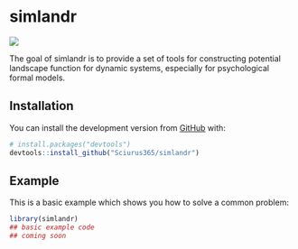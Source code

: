 
<!-- README.md is generated from README.Rmd. Please edit that file -->

# simlandr

<!-- badges: start -->
<!-- badges: end -->

![](https://img.shields.io/badge/lifecycle-experimental-orange.svg)

The goal of simlandr is to provide a set of tools for constructing
potential landscape function for dynamic systems, especially for
psychological formal models.

## Installation

You can install the development version from
[GitHub](https://github.com/) with:

``` r
# install.packages("devtools")
devtools::install_github("Sciurus365/simlandr")
```

## Example

This is a basic example which shows you how to solve a common problem:

``` r
library(simlandr)
## basic example code
## coming soon
```

<!-- devtools::build_readme() -->
